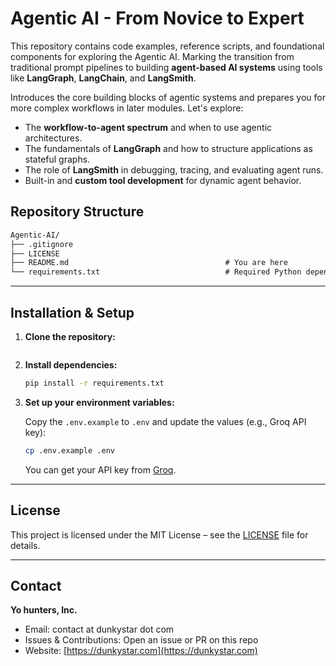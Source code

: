 # Agentic AI - From Novice to Expert

This repository contains code examples, reference scripts, and foundational components for exploring  the Agentic AI. Marking the transition from traditional prompt pipelines to building **agent-based AI systems** using tools like **LangGraph**, **LangChain**, and **LangSmith**.


Introduces the core building blocks of agentic systems and prepares you for more complex workflows in later modules. Let's explore:

- The **workflow-to-agent spectrum** and when to use agentic architectures.
- The fundamentals of **LangGraph** and how to structure applications as stateful graphs.
- The role of **LangSmith** in debugging, tracing, and evaluating agent runs.
- Built-in and **custom tool development** for dynamic agent behavior.

## Repository Structure

```txt
Agentic-AI/
├── .gitignore
├── LICENSE
├── README.md                                   # You are here
└── requirements.txt                            # Required Python dependencies
```

---

## Installation & Setup

1. **Clone the repository:**

   ```bash
   
   ```

2. **Install dependencies:**

   ```bash
   pip install -r requirements.txt
   ```

3. **Set up your environment variables:**

   Copy the `.env.example` to `.env` and update the values (e.g., Groq API key):

   ```bash
   cp .env.example .env
   ```

   You can get your API key from [Groq](https://console.groq.com/).

---

## License

This project is licensed under the MIT License – see the [LICENSE](LICENSE) file for details.

---

## Contact

**Yo hunters, Inc.**

- Email: contact at dunkystar dot com
- Issues & Contributions: Open an issue or PR on this repo
- Website: [https://dunkystar.com](https://dunkystar.com)

